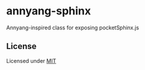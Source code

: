 annyang-sphinx
==============

Annyang-inspired class for exposing pocketSphinx.js

License
-------
Licensed under [MIT](https://github.com/Microcentillion/annyang-sphinx/blob/master/LICENSE)
